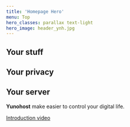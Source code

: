 ```yaml
---
title: 'Homepage Hero'
menu: Top
hero_classes: parallax text-light
hero_image: header_ynh.jpg
---
```


## Your stuff
## Your privacy
## Your server

**Yunohost** make easier to control your digital life.

[Introduction video](https://learn.getgrav.org?classes=btn,btn-primary,btn-lg&target=_blank)





